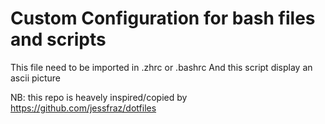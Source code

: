 # Custom Configuration for bash files and scripts  
This file need to be imported in .zhrc or .bashrc
And this script display an ascii picture
  
NB: this repo is heavely inspired/copied by https://github.com/jessfraz/dotfiles
